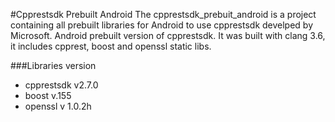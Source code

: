 #Cpprestsdk Prebuilt Android
The cpprestsdk_prebuit_android is a project containing all prebuilt libraries for Android to use cpprestsdk develped by Microsoft. Android prebuilt version of cpprestsdk.
It was built with clang 3.6, it includes cpprest, boost and openssl static libs.

###Libraries version

- cpprestsdk v2.7.0
- boost v.155
- openssl v 1.0.2h


